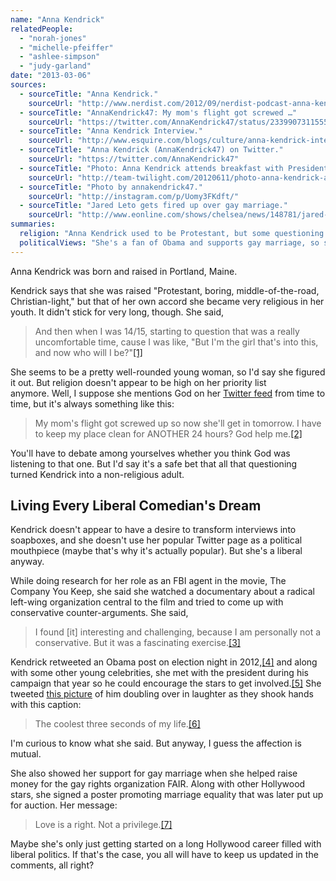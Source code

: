 ```yaml
---
name: "Anna Kendrick"
relatedPeople:
  - "norah-jones"
  - "michelle-pfeiffer"
  - "ashlee-simpson"
  - "judy-garland"
date: "2013-03-06"
sources:
  - sourceTitle: "Anna Kendrick."
    sourceUrl: "http://www.nerdist.com/2012/09/nerdist-podcast-anna-kendrick/"
  - sourceTitle: "AnnaKendrick47: My mom's flight got screwed …"
    sourceUrl: "https://twitter.com/AnnaKendrick47/status/233990731155525632"
  - sourceTitle: "Anna Kendrick Interview."
    sourceUrl: "http://www.esquire.com/blogs/culture/anna-kendrick-interview-12614228"
  - sourceTitle: "Anna Kendrick (AnnaKendrick47) on Twitter."
    sourceUrl: "https://twitter.com/AnnaKendrick47"
  - sourceTitle: "Photo: Anna Kendrick attends breakfast with President Obama."
    sourceUrl: "http://team-twilight.com/20120611/photo-anna-kendrick-attends-breakfast-with-president-obama/"
  - sourceTitle: "Photo by annakendrick47."
    sourceUrl: "http://instagram.com/p/Uomy3FKdft/"
  - sourceTitle: "Jared Leto gets fired up over gay marriage."
    sourceUrl: "http://www.eonline.com/shows/chelsea/news/148781/jared-leto-gets-fired-up-over-gay-marriage"
summaries:
  religion: "Anna Kendrick used to be Protestant, but some questioning in her youth turned her into a non-religious adult."
  politicalViews: "She's a fan of Obama and supports gay marriage, so she's liberal by default."
---
```


Anna Kendrick was born and raised in Portland, Maine.

Kendrick says that she was raised "Protestant, boring, middle-of-the-road, Christian-light," but that of her own accord she became very religious in her youth. It didn't stick for very long, though. She said,

>And then when I was 14/15, starting to question that was a really uncomfortable time, cause I was like, "But I'm the girl that's into this, and now who will I be?"<a class="source-citation" href="#http%3A%2F%2Fwww.nerdist.com%2F2012%2F09%2Fnerdist-podcast-anna-kendrick%2F" title="Anna Kendrick.">[1]</a>

She seems to be a pretty well-rounded young woman, so I'd say she figured it out. But religion doesn't appear to be high on her priority list anymore. Well, I suppose she mentions God on her [Twitter feed](https://twitter.com/AnnaKendrick47) from time to time, but it's always something like this:

>My mom's flight got screwed up so now she'll get in tomorrow. I have to keep my place clean for ANOTHER 24 hours? God help me.<a class="source-citation" href="#https%3A%2F%2Ftwitter.com%2FAnnaKendrick47%2Fstatus%2F233990731155525632" title="AnnaKendrick47: My mom&apos;s flight got screwed …">[2]</a>

You'll have to debate among yourselves whether you think God was listening to that one. But I'd say it's a safe bet that all that questioning turned Kendrick into a non-religious adult.


## Living Every Liberal Comedian's Dream

Kendrick doesn't appear to have a desire to transform interviews into soapboxes, and she doesn't use her popular Twitter page as a political mouthpiece (maybe that's why it's actually popular). But she's a liberal anyway.

While doing research for her role as an FBI agent in the movie, The Company You Keep, she said she watched a documentary about a radical left-wing organization central to the film and tried to come up with conservative counter-arguments. She said,

>I found [it] interesting and challenging, because I am personally not a conservative. But it was a fascinating exercise.<a class="source-citation" href="#http%3A%2F%2Fwww.esquire.com%2Fblogs%2Fculture%2Fanna-kendrick-interview-12614228" title="Anna Kendrick Interview.">[3]</a>

Kendrick retweeted an Obama post on election night in 2012,<a class="source-citation" href="#https%3A%2F%2Ftwitter.com%2FAnnaKendrick47" title="Anna Kendrick (AnnaKendrick47) on Twitter.">[4]</a> and along with some other young celebrities, she met with the president during his campaign that year so he could encourage the stars to get involved.<a class="source-citation" href="#http%3A%2F%2Fteam-twilight.com%2F20120611%2Fphoto-anna-kendrick-attends-breakfast-with-president-obama%2F" title="Photo: Anna Kendrick attends breakfast with President Obama.">[5]</a> She tweeted [this picture](http://instagram.com/p/Uomy3FKdft/) of him doubling over in laughter as they shook hands with this caption:

>The coolest three seconds of my life.<a class="source-citation" href="#http%3A%2F%2Finstagram.com%2Fp%2FUomy3FKdft%2F" title="Photo by annakendrick47.">[6]</a>

I'm curious to know what she said. But anyway, I guess the affection is mutual.

She also showed her support for gay marriage when she helped raise money for the gay rights organization FAIR. Along with other Hollywood stars, she signed a poster promoting marriage equality that was later put up for auction. Her message:

>Love is a right. Not a privilege.<a class="source-citation" href="#http%3A%2F%2Fwww.eonline.com%2Fshows%2Fchelsea%2Fnews%2F148781%2Fjared-leto-gets-fired-up-over-gay-marriage" title="Jared Leto gets fired up over gay marriage.">[7]</a>

Maybe she's only just getting started on a long Hollywood career filled with liberal politics. If that's the case, you all will have to keep us updated in the comments, all right?